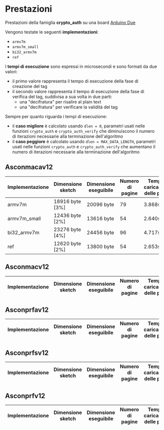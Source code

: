 # Prestazioni

Prestazioni della famiglia **crypto_auth** su una board [Arduino Due](https://docs.arduino.cc/hardware/due)

Vengono testate le seguenti **implementazioni**:
* `armv7m`
* `armv7m_small`
* `bi32_armv7m`
* `ref`

I **tempi di esecuzione** sono espressi in microsecondi e sono formati da due valori:
* il primo valore rappresenta il tempo di esecuzione della fase di creazione del tag
* il secondo valore rappresenta il tempo di esecuzione della fase di verifica del tag, suddivisa a sua volta in due parti:
  * una "decifratura" per risalire al plain text
  * una "decifratura" per verificare la validità del tag

Sempre per quanto riguarda i tempi di esecuzione:
* il **caso migliore** è calcolato usando `dlen = 0`, parametri usati nelle funzioni `crypto_auth` e `crypto_auth_verify` che diminuiscono il numero di iterazioni necessarie alla terminazione dell'algoritmo
* il **caso peggiore** è calcolato usando `dlen = MAX_DATA_LENGTH`, parametri usati nelle funzioni `crypto_auth` e `crypto_auth_verify` che aumentano il numero di iterazioni necessarie alla terminazione dell'algoritmo

## Asconmacav12

| Implementazione | Dimensione sketch | Dimensione eseguibile | Numero di pagine | Tempo di caricamento delle pagine | Tempo di esecuzione (migliore) | Tempo di esecuzione (peggiore) |
| --------------- | ----------------- | --------------------- | ---------------- | --------------------------------- | ------------------------------ | ------------------------------ |
| armv7m          | 18916 byte [3%]   | 20096 byte            | 79               | 3.868s                            | 44 e 91                        | 459 e 921                      |
| armv7m_small    | 12436 byte [2%]   | 13616 byte            | 54               | 2.640s                            | 38 e 80                        | 393 e 789                      |
| bi32_armv7m     | 23276 byte [4%]   | 24456 byte            | 96               | 4.717s                            | 37 e 78                        | 484 e 972                      |
| ref             | 12620 byte [2%]   | 13800 byte            | 54               | 2.653s                            | 133 e 271                      | 1768 e 3540                    |

## Asconmacv12

| Implementazione | Dimensione sketch | Dimensione eseguibile | Numero di pagine | Tempo di caricamento delle pagine | Tempo di esecuzione (migliore) | Tempo di esecuzione (peggiore) |
| --------------- | ----------------- | --------------------- | ---------------- | --------------------------------- | ------------------------------ | ------------------------------ |

## Asconprfav12

| Implementazione | Dimensione sketch | Dimensione eseguibile | Numero di pagine | Tempo di caricamento delle pagine | Tempo di esecuzione (migliore) | Tempo di esecuzione (peggiore) |
| --------------- | ----------------- | --------------------- | ---------------- | --------------------------------- | ------------------------------ | ------------------------------ |

## Asconprfsv12

| Implementazione | Dimensione sketch | Dimensione eseguibile | Numero di pagine | Tempo di caricamento delle pagine | Tempo di esecuzione (migliore) | Tempo di esecuzione (peggiore) |
| --------------- | ----------------- | --------------------- | ---------------- | --------------------------------- | ------------------------------ | ------------------------------ |

## Asconprfv12

| Implementazione | Dimensione sketch | Dimensione eseguibile | Numero di pagine | Tempo di caricamento delle pagine | Tempo di esecuzione (migliore) | Tempo di esecuzione (peggiore) |
| --------------- | ----------------- | --------------------- | ---------------- | --------------------------------- | ------------------------------ | ------------------------------ |
